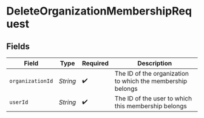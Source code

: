 # DeleteOrganizationMembershipRequest


## Fields

| Field              | Type        | Required              | Description                                                |
| ------------------ | ----------- | --------------------- | ---------------------------------------------------------- |
| `organizationId`   | *String*    | :heavy_check_mark:    | The ID of the organization to which the membership belongs |
| `userId`           | *String*    | :heavy_check_mark:    | The ID of the user to which this membership belongs        |

